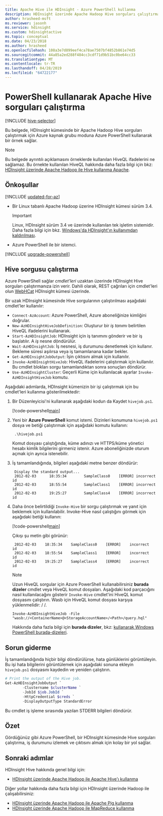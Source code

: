 ```yaml
---
title: Apache Hive ile HDInsight - Azure PowerShell kullanma
description: HDInsight üzerinde Apache Hadoop Hive sorguları çalıştırmak için PowerShell kullanın.
author: hrasheed-msft
ms.reviewer: jasonh
ms.service: hdinsight
ms.custom: hdinsightactive
ms.topic: conceptual
ms.date: 04/23/2018
ms.author: hrasheed
ms.openlocfilehash: 108a3e7d899eef4ca78ae7507bf4852b861e74d5
ms.sourcegitcommit: 44a85a2ed288f484cc3cdf71d9b51bc0be64cc33
ms.translationtype: MT
ms.contentlocale: tr-TR
ms.lasthandoff: 04/28/2019
ms.locfileid: "64722177"
---
```

# <a name="run-apache-hive-queries-using-powershell"></a>PowerShell kullanarak Apache Hive sorguları çalıştırma
[!INCLUDE [hive-selector](../../../includes/hdinsight-selector-use-hive.md)]

Bu belgede, HDInsight kümesinde bir Apache Hadoop Hive sorguları çalıştırmak için Azure kaynak grubu moduna Azure PowerShell kullanarak bir örnek sağlar.

> [!NOTE]  
> Bu belgede ayrıntılı açıklamasını örneklerde kullanılan HiveQL ifadelerini ne sağlamaz. Bu örnekte kullanılan HiveQL hakkında daha fazla bilgi için bkz: [HDInsight üzerinde Apache Hadoop ile Hive kullanma Apache](hdinsight-use-hive.md).

## <a name="prerequisites"></a>Önkoşullar

[!INCLUDE [updated-for-az](../../../includes/updated-for-az.md)]

* Bir Linux tabanlı Apache Hadoop üzerine HDInsight kümesi sürüm 3.4.

  > [!IMPORTANT]  
  > Linux, HDInsight sürüm 3.4 ve üzerinde kullanılan tek işletim sistemidir. Daha fazla bilgi için bkz. [Windows'da HDInsight'ın kullanımdan kaldırılması](../hdinsight-component-versioning.md#hdinsight-windows-retirement).

* Azure PowerShell ile bir istemci.

[!INCLUDE [upgrade-powershell](../../../includes/hdinsight-use-latest-powershell.md)]

## <a name="run-a-hive-query"></a>Hive sorgusu çalıştırma

Azure PowerShell sağlar *cmdlet'leri* uzaktan üzerinde HDInsight Hive sorguları çalıştırmanıza izin verir. Dahili olarak, REST çağrıları için cmdlet'leri olun [WebHCat](https://cwiki.apache.org/confluence/display/Hive/WebHCat) HDInsight kümesi üzerinde.

Bir uzak HDInsight kümesinde Hive sorgularının çalıştırılması aşağıdaki cmdlet'ler kullanılır:

* `Connect-AzAccount`: Azure PowerShell, Azure aboneliğinize kimliğini doğrular.
* `New-AzHDInsightHiveJobDefinition`: Oluşturur bir *iş tanımı* belirtilen HiveQL ifadelerini kullanarak.
* `Start-AzHDInsightJob`: HDInsight için iş tanımını gönderir ve bir iş başlatılır. A *iş* nesne döndürülür.
* `Wait-AzHDInsightJob`: İş nesnesi, iş durumunu denetlemek için kullanır. Bekleme süresi aşılırsa veya iş tamamlanana kadar bekler.
* `Get-AzHDInsightJobOutput`: İşin çıktısını almak için kullanılır.
* `Invoke-AzHDInsightHiveJob`: HiveQL ifadelerini çalıştırmak için kullanılır. Bu cmdlet blokları sorgu tamamlandıktan sonra sonuçları döndürür.
* `Use-AzHDInsightCluster`: Geçerli Küme için kullanılacak ayarlar `Invoke-AzHDInsightHiveJob` komutu.

Aşağıdaki adımlarda, HDInsight kümenizin bir işi çalıştırmak için bu cmdlet'leri kullanma gösterilmektedir:

1. Bir Düzenleyicisi'ni kullanarak aşağıdaki kodun da Kaydet `hivejob.ps1`.

    [!code-powershell[main](../../../powershell_scripts/hdinsight/use-hive/use-hive.ps1?range=5-42)]

2. Yeni bir **Azure PowerShell** komut istemi. Dizinleri konumuna `hivejob.ps1` dosya ve betiği çalıştırmak için aşağıdaki komutu kullanın:

        .\hivejob.ps1

    Komut dosyası çalıştığında, küme adınızı ve HTTPS/küme yönetici hesabı kimlik bilgilerini girmeniz istenir. Azure aboneliğinizde oturum açmak için ayrıca istenebilir.

3. İş tamamlandığında, bilgileri aşağıdaki metne benzer döndürür:

        Display the standard output...
        2012-02-03      18:35:34        SampleClass0    [ERROR] incorrect       id
        2012-02-03      18:55:54        SampleClass1    [ERROR] incorrect       id
        2012-02-03      19:25:27        SampleClass4    [ERROR] incorrect       id

4. Daha önce belirtildiği `Invoke-Hive` bir sorgu çalıştırmak ve yanıt için beklemek için kullanılabilir. Invoke-Hive nasıl çalıştığını görmek için aşağıdaki betiği kullanın:

    [!code-powershell[main](../../../powershell_scripts/hdinsight/use-hive/use-hive.ps1?range=50-71)]

    Çıkışı şu metin gibi görünür:

        2012-02-03    18:35:34    SampleClass0    [ERROR]    incorrect    id
        2012-02-03    18:55:54    SampleClass1    [ERROR]    incorrect    id
        2012-02-03    19:25:27    SampleClass4    [ERROR]    incorrect    id

   > [!NOTE]  
   > Uzun HiveQL sorgular için Azure PowerShell kullanabilirsiniz **burada dizeler** cmdlet veya HiveQL komut dosyaları. Aşağıdaki kod parçacığını nasıl kullanılacağını gösterir `Invoke-Hive` cmdlet'ini HiveQL komut dosyasını çalıştırın. Wasb için HiveQL komut dosyası karşıya yüklenmelidir: / /.
   >
   > `Invoke-AzHDInsightHiveJob -File "wasb://<ContainerName>@<StorageAccountName>/<Path>/query.hql"`
   >
   > Hakkında daha fazla bilgi için **burada dizeler**, bkz: <a href="https://technet.microsoft.com/library/ee692792.aspx" target="_blank">kullanarak Windows PowerShell burada-dizeleri</a>.

## <a name="troubleshooting"></a>Sorun giderme

İş tamamlandığında hiçbir bilgi döndürülürse, hata günlüklerini görüntüleyin. Bu işi hata bilgilerini görüntülemek için aşağıdaki sonuna ekleyin `hivejob.ps1` dosyasını kaydedin ve yeniden çalıştırın.

```powershell
# Print the output of the Hive job.
Get-AzHDInsightJobOutput `
        -Clustername $clusterName `
        -JobId $job.JobId `
        -HttpCredential $creds `
        -DisplayOutputType StandardError
```

Bu cmdlet iş işleme sırasında yazılan STDERR bilgileri döndürür.

## <a name="summary"></a>Özet

Gördüğünüz gibi Azure PowerShell, bir HDInsight kümesinde Hive sorguları çalıştırma, iş durumunu izlemek ve çıktısını almak için kolay bir yol sağlar.

## <a name="next-steps"></a>Sonraki adımlar

HDInsight Hive hakkında genel bilgi için:

* [HDInsight üzerinde Apache Hadoop ile Apache Hive'ı kullanma](hdinsight-use-hive.md)

Diğer yollar hakkında daha fazla bilgi için HDInsight üzerinde Hadoop ile çalışabilirsiniz:

* [HDInsight üzerinde Apache Hadoop ile Apache Pig kullanma](hdinsight-use-pig.md)
* [HDInsight üzerinde Apache Hadoop ile MapReduce kullanma](hdinsight-use-mapreduce.md)
